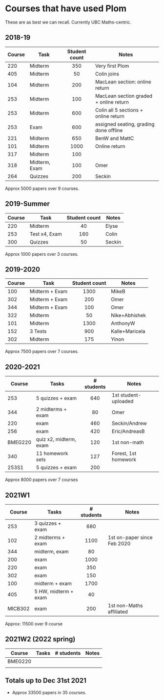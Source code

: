 # Courses that have used Plom

These are as best we can recall.  Currently UBC Maths-centric.


## 2018-19

| Course |  Task    | Student count | Notes                            |
|--------|----------|:-------------:|----------------------------------|
| 220    | Midterm  | 350           | Very first Plom                  |
| 405    | Midterm  | 50            | Colin joins                      |
| 104    | Midterm  | 200           | MacLean section: online return   |
| 253    | Midterm  | 100     | MacLean section graded + online return |
| 253    | Midterm  | 600     | Colin all 5 sections + online return   |
| 253    | Exam     | 600     | assigned seating, grading done offline |
| 221    | Midterm  | 650           | BenW and MattC                   |
| 101    | Midterm  | 1000          | Online return                    |
| 317    | Midterm  | 100           |                                  |
| 318    | Midterm, Exam   | 100    | Omer                             |
| 264    | Quizzes  | 200           | Seckin                           |

Approx 5000 papers over 9 courses.


## 2019-Summer

| Course |  Task         | Student count | Notes   |
|--------|---------------|:-------------:|---------|
| 220    | Midterm       | 40            | Elyse   |
| 253    | Test x4, Exam | 160           | Colin   |
| 300    | Quizzes       | 50            | Seckin  |

Approx 1000 papers over 3 courses.


## 2019-2020

| Course |  Task          | Student count |  Notes         |
|--------|----------------|:-------------:|----------------|
| 100    | Midterm + Exam | 1300          | MikeB          |
| 302    | Midterm + Exam | 200           | Omer           |
| 344    | Midterm + Exam | 100           | Omer           |
| 322    | Midterm        | 50            | Nike+Abhishek  |
| 101    | Midterm        | 1300          | AnthonyW       |
| 152    | 3 Tests        | 900           | Kalle+Maricela |
| 302    | Midterm        | 175           | Yinon          |

Approx 7500 papers over 7 courses.


## 2020-2021

| Course  |  Tasks                  | # students |  Notes              |
|---------|-------------------------|:----------:|---------------------|
| 253     | 5 quizzes + exam        | 640        | 1st student-uploaded|
| 344     | 2 midterms + exam       | 80         | Omer                |
| 220     | exam                    | 460        | Seckin/Andrew       |
| 256     | exam                    | 420        | Eric/AndreasB       |
| BMEG220 | quiz x2, midterm, exam  | 120        | 1st non-math        |
| 340     | 11 homework sets        | 127        | Forest, 1st homework|
| 253S1   | 5 quizzes + exam        | 200        |                     |

Approx 8000 papers over 7 courses



## 2021W1

| Course  |  Tasks                  | # students |  Notes                      |
|---------|-------------------------|:----------:|-----------------------------|
| 253     | 3 quizzes + exam        | 680        |                             |
| 102     | 2 midterms + exam       | 1100       | 1st on-paper since Feb 2020 |
| 344     | midterm, exam           | 80         |                             |
| 200     | exam                    | 1000       |                             |
| 220     | exam                    | 350        |                             |
| 302     | exam                    | 150        |                             |
| 100     | midterm + exam          | 1700       |                             |
| 405     | 5 HW, midterm + exam    | 40         |                             |
| MICB302 | exam                    | 200        | 1st non-Maths affiliated    |

Approx: 11500 over 9 course


## 2021W2 (2022 spring)

| Course  |  Tasks                  | # students |  Notes                      |
|---------|-------------------------|:----------:|-----------------------------|
| BMEG220 |                         |            |                             |
|         |                         |            |                             |



## Totals up to Dec 31st 2021

  * Approx 33500 papers in 35 courses.
